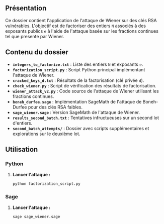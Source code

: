 ## Présentation  
Ce dossier contient l'application de l'attaque de Wiener sur des clés RSA vulnérables. L'objectif est de factoriser des entiers `N` associés à des exposants publics `e` à l'aide de l'attaque basée sur les fractions continues tel que presente par Wiener.  

## Contenu du dossier  
- **`integers_to_factorize.txt`** : Liste des entiers `N` et exposants `e`.  
- **`factorization_script.py`** : Script Python principal implémentant l'attaque de Wiener.  
- **`cracked_keys_d.txt`** : Résultats de la factorisation (clé privée `d`).  
- **`check_wiener.py`** : Script de vérification des résultats de factorisation.  
- **`wiener_attack_v2.py`** : Code source de l'attaque de Wiener utilisant les fractions continues.  
- **`boneh_durfee.sage`** : Implémentation SageMath de l'attaque de Boneh-Durfee pour des clés RSA faibles.  
- **`sage_wiener.sage`** : Version SageMath de l'attaque de Wiener.  
- **`results_second_batch.txt`** : Tentatives infructueuses sur un second lot d'entiers.  
- **`second_batch_attempts/`** : Dossier avec scripts supplémentaires et explorations sur le deuxième lot.  

## Utilisation  
### Python  
1. **Lancer l'attaque :**  
   ```bash
   python factorization_script.py

### Sage  
1. **Lancer l'attaque :**  
   ```bash
   sage sage_wiener.sage
